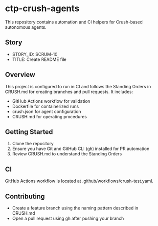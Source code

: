 # ctp-crush-agents

This repository contains automation and CI helpers for Crush-based autonomous agents.

## Story
- STORY_ID: SCRUM-10
- TITLE: Create README file

## Overview
This project is configured to run in CI and follows the Standing Orders in CRUSH.md for creating branches and pull requests. It includes:
- GitHub Actions workflow for validation
- Dockerfile for containerized runs
- crush.json for agent configuration
- CRUSH.md for operating procedures

## Getting Started
1) Clone the repository
2) Ensure you have Git and GitHub CLI (gh) installed for PR automation
3) Review CRUSH.md to understand the Standing Orders

## CI
GitHub Actions workflow is located at .github/workflows/crush-test.yaml.

## Contributing
- Create a feature branch using the naming pattern described in CRUSH.md
- Open a pull request using gh after pushing your branch

